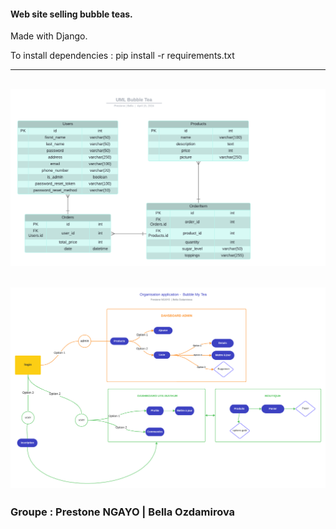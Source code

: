 
#### Web site selling bubble teas.

Made with Django.

To install dependencies : pip install -r requirements.txt

---

![UML](diagramme_uml.png)
---
![Organisation application](organisation_application.png)
---

 ### Groupe : Prestone NGAYO  | Bella Ozdamirova